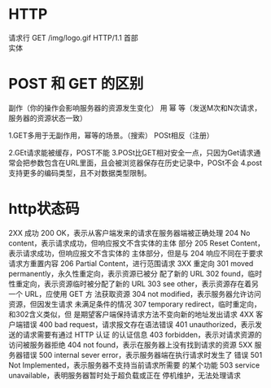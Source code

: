 # HTTP
请求行 GET /img/logo.gif HTTP/1.1
首部    
实体


# POST 和 GET 的区别
副作（你的操作会影响服务器的资源发生变化） 用   幂 等（发送M次和N次请求，服务器的资源状态一致）

1.GET多用于无副作用，幂等的场景。（搜索）
POSt相反（注册）

2.GEt请求能被缓存，POST不能
3.POSt比GET相对安全一点，只因为Get请求通常会把参数包含在URL里面，且会被浏览器保存在历史记录中，POSt不会
4.post支持更多的编码类型，且不对数据类型限制。

# http状态码
2XX 成功
200 OK，表示从客户端发来的请求在服务器端被正确处理 204 No content，表示请求成功，但响应报文不含实体的主体 部分
205 Reset Content，表示请求成功，但响应报文不含实体的
主体部分，但是与 204 响应不同在于要求请求方重置内容 206 Partial Content，进行范围请求
3XX 重定向
301 moved permanently，永久性重定向，表示资源已被分 配了新的 URL
302 found，临时性重定向，表示资源临时被分配了新的 URL 303 see other，表示资源存在着另一个 URL，应使用 GET 方 法获取资源
304 not modified，表示服务器允许访问资源，但因发生请求 未满足条件的情况
307 temporary redirect，临时重定向，和302含义类似，但 是期望客户端保持请求方法不变向新的地址发出请求
4XX 客户端错误
400 bad request，请求报文存在语法错误
401 unauthorized，表示发送的请求需要有通过 HTTP 认证 的认证信息
403 forbidden，表示对请求资源的访问被服务器拒绝
404 not found，表示在服务器上没有找到请求的资源
5XX 服务器错误
500 internal sever error，表示服务器端在执行请求时发生了 错误
501 Not Implemented，表示服务器不支持当前请求所需要 的某个功能
503 service unavailable，表明服务器暂时处于超负载或正在 停机维护，无法处理请求

